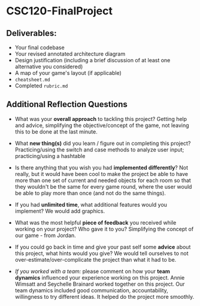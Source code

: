 # CSC120-FinalProject

## Deliverables:
 - Your final codebase
 - Your revised annotated architecture diagram
 - Design justification (including a brief discussion of at least one alternative you considered)
 - A map of your game's layout (if applicable)
 - `cheatsheet.md`
 - Completed `rubric.md`
  
## Additional Reflection Questions
 - What was your **overall approach** to tackling this project?
    Getting help and advice, simplifying the objective/concept of the game, not leaving this to be done at the last minute.

 - What **new thing(s)** did you learn / figure out in completing this project?
    Practicing/using the switch and case methods to analyze user input; practicing/using a hashtable

 - Is there anything that you wish you had **implemented differently**?
    Not really, but it would have been cool to make the project be able to have more than one set of current and needed objects for each room so that they wouldn't be the same for every game round, where the user would be able to play more than once (and not do the same things).

 - If you had **unlimited time**, what additional features would you implement?
    We would add graphics.

 - What was the most helpful **piece of feedback** you received while working on your project? Who gave it to you?
    Simplifying the concept of our game - from Jordan.

 - If you could go back in time and give your past self some **advice** about this project, what hints would you give?
    We would tell ourselves to not over-estimate/over-complicate the project than what it had to be.
 
 - _If you worked with a team:_ please comment on how your **team dynamics** influenced your experience working on this project.
    Annie Wimsatt and Seychelle Brainard worked together on this project. Our team dynamics included good communication, accountability, willingness to try different ideas. It helped do the project more smoothly.

